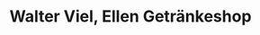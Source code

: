 ---
title: "Walter Viel, Ellen Getränkeshop"
url: /erlensee/walter-viel-ellen-getraenkeshop/
shop: Getränke
---